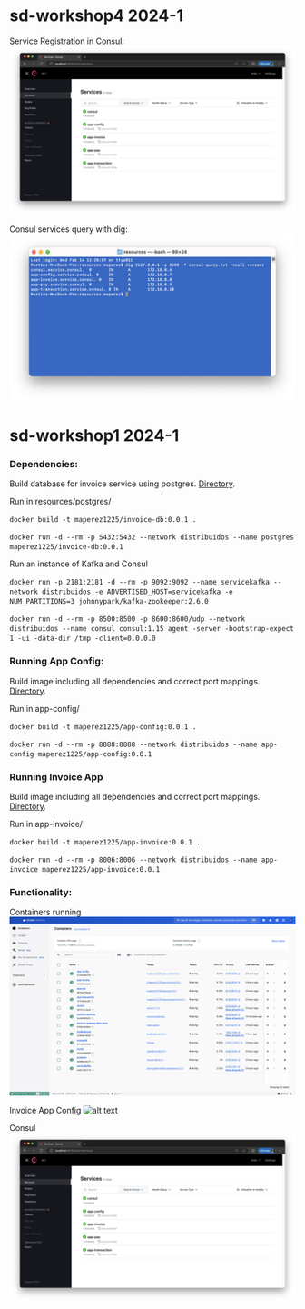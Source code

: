 # sd-workshop4 2024-1

Service Registration in Consul:
![alt text](resources/consul.png)

Consul services query with dig:
![alt text](resources/consul-query.png)

# sd-workshop1 2024-1
### Dependencies:
Build database for invoice service using postgres. [Directory](https://github.com/maperez1225/sd-workshop1/tree/master/resources/postgres).


Run in resources/postgres/


`docker build -t maperez1225/invoice-db:0.0.1 .`


`docker run -d --rm -p 5432:5432 --network distribuidos --name postgres maperez1225/invoice-db:0.0.1`


Run an instance of Kafka and Consul


`docker run -p 2181:2181 -d --rm -p 9092:9092 --name servicekafka --network distribuidos -e ADVERTISED_HOST=servicekafka -e NUM_PARTITIONS=3 johnnypark/kafka-zookeeper:2.6.0`


`docker run -d --rm -p 8500:8500 -p 8600:8600/udp --network distribuidos --name consul consul:1.15 agent -server -bootstrap-expect 1 -ui -data-dir /tmp -client=0.0.0.0`


### Running App Config:
Build image including all dependencies and correct port mappings. [Directory](https://github.com/maperez1225/sd-workshop1/tree/master/app-config).


Run in app-config/


`docker build -t maperez1225/app-config:0.0.1 .`


`docker run -d --rm -p 8888:8888 --network distribuidos --name app-config maperez1225/app-config:0.0.1`


### Running Invoice App
Build image including all dependencies and correct port mappings. [Directory](https://github.com/maperez1225/sd-workshop1/tree/master/app-invoice).


Run in app-invoice/


`docker build -t maperez1225/app-invoice:0.0.1 .`


`docker run -d --rm -p 8006:8006 --network distribuidos --name app-invoice maperez1225/app-invoice:0.0.1`

### Functionality:
Containers running
![alt text](resources/containers.png)


Invoice App Config
![alt text](resources/app-invoice-config-dev.png)


Consul
![alt text](resources/consul.png)